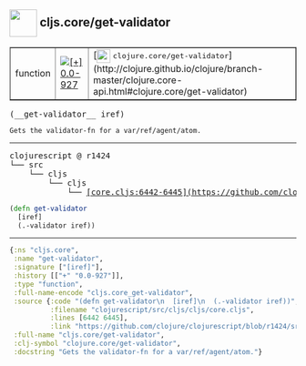 ## <img width="48px" valign="middle" src="http://i.imgur.com/Hi20huC.png"> cljs.core/get-validator

 <table border="1">
<tr>
<td>function</td>
<td><a href="https://github.com/cljsinfo/api-refs/tree/0.0-927"><img valign="middle" alt="[+] 0.0-927" src="https://img.shields.io/badge/+-0.0--927-lightgrey.svg"></a> </td>
<td>
[<img height="24px" valign="middle" src="http://i.imgur.com/1GjPKvB.png"> <samp>clojure.core/get-validator</samp>](http://clojure.github.io/clojure/branch-master/clojure.core-api.html#clojure.core/get-validator)
</td>
</tr>
</table>

 <samp>
(__get-validator__ iref)<br>
</samp>

```
Gets the validator-fn for a var/ref/agent/atom.
```

---

 <pre>
clojurescript @ r1424
└── src
    └── cljs
        └── cljs
            └── <ins>[core.cljs:6442-6445](https://github.com/clojure/clojurescript/blob/r1424/src/cljs/cljs/core.cljs#L6442-L6445)</ins>
</pre>

```clj
(defn get-validator
  [iref]
  (.-validator iref))
```


---

```clj
{:ns "cljs.core",
 :name "get-validator",
 :signature ["[iref]"],
 :history [["+" "0.0-927"]],
 :type "function",
 :full-name-encode "cljs.core_get-validator",
 :source {:code "(defn get-validator\n  [iref]\n  (.-validator iref))",
          :filename "clojurescript/src/cljs/cljs/core.cljs",
          :lines [6442 6445],
          :link "https://github.com/clojure/clojurescript/blob/r1424/src/cljs/cljs/core.cljs#L6442-L6445"},
 :full-name "cljs.core/get-validator",
 :clj-symbol "clojure.core/get-validator",
 :docstring "Gets the validator-fn for a var/ref/agent/atom."}

```
